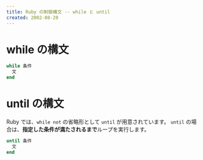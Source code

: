 ```yaml
---
title: Ruby の制御構文 -- while と until
created: 2002-08-20
---
```


while の構文
====
```ruby
while 条件
  文
end
```


until の構文
====
Ruby では、`while not` の省略形として `until` が用意されています。
`until` の場合は、**指定した条件が満たされるまで**ループを実行します。

```ruby
until 条件
  文
end
```

